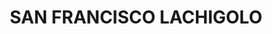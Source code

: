 ---
title: SAN FRANCISCO LACHIGOLO
url: /san-francisco-lachigolo/
latitude: 17.027
longitude: -96.599
---